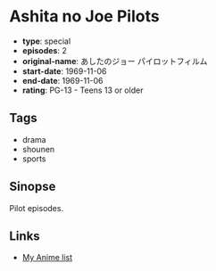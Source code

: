 # Ashita no Joe Pilots

-   **type**: special
-   **episodes**: 2
-   **original-name**: あしたのジョー パイロットフィルム
-   **start-date**: 1969-11-06
-   **end-date**: 1969-11-06
-   **rating**: PG-13 - Teens 13 or older

## Tags

-   drama
-   shounen
-   sports

## Sinopse

Pilot episodes.

## Links

-   [My Anime list](https://myanimelist.net/anime/19973/Ashita_no_Joe_Pilots)
